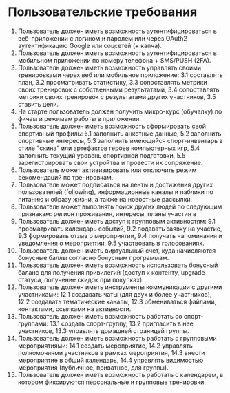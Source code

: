 # Пользовательские требования
1. Пользователь должен иметь возможность аутентифицироваться в веб-приложении с логином и паролем или через OAuth2 аутентификацию Google или соцсетей (+ капча).
2. Пользователь должен иметь возможность аутентифицироваться в мобильном приложении по номеру телефона + SMS/PUSH (2FA).
3. Пользователь должен иметь возможность управлять своими тренировками черех веб или мобильное приложение:
   3.1 составлять план,
   3.2 просматривать статистику,
   3.3 сопоставлять метрики своих тренировок с собственными результатами,
   3.4 сопоставлять метрики своих тренировок с результатами других участников,
   3.5 ставить цели.
4. На старте пользователь должен получить микро-курс (обучалку) по фичам и режимам работы в приложении.
5. Пользователь должен иметь возможность сформировать свой спортивный профиль:
   5.1 заполнить анкетные данные,
   5.2 заполнить спортивные интересы,
   5.3 заполнить имеющийся спорт-инвентарь в стиле "скина" или артефактов героев компьютерных игр,
   5.4 заполнить текущий уровень спортивной подготовки,
   5.5 зарегистрировать свои устройтва и провести их сопряжение.
6. Пользователь может активизировать или отключить режим рекомендаций по тренировкам.
7. Пользователь может подписаться на ленты и достижения других пользователей (following), информационные каналы и паблики по питанию и образу жизни, а также на новостные рассылки.
8. Пользователь может выполнять поиск других людей по следующим признакам: регион проживания, интересы, планы участия в
9. Пользователь должен иметь доступ к групповым активностям:
   9.1 просматривать календарь событий,
   9.2 подавать заявку на участие,
   9.3 формировать отзыв о мероприятии,
   9.4 получать напоминания и уведомления о мероприятии,
   9.5 участвовать в голосованиях.
11. Пользователь должен иметь виртуальный счет, куда начисляются бонусные баллы согласно бонусным программам.
12. Пользователь должен иметь возможность использовать бонусный баланс для получения привилегий (доступ к контенту, upgrade статуса, получение скидок при покупках)
13. Пользователь должен иметь инструменты коммуникации с другими участниками:
    12.1 создавать чаты (для двух и более участников),
    12.2 создавать тематические каналы,
    12.3 обмениваться файлами, контактами, ссылками на активности.
14. Пользователь должен иметь возможность работать со спорт-группами:
    13.1 создать спорт-группу,
    13.2 пригласить в нее участников,
    13.3 управлять домашней страницей группы.
15. Пользователь должен иметь возможность работать с групповыми мероприятиями:
    14.1 создать мероприятие,
    14.2 управлять полномочиями участников в рамках мероприятия,
    14.3 внести мероприятие в общий календарь,
    14.4 управлять видимостью мероприятия (публичное, приватное, для группы).
16. Пользователь должен иметь возможность работать с календарем, в котором фиксируются персональные и групповые тренировки.
